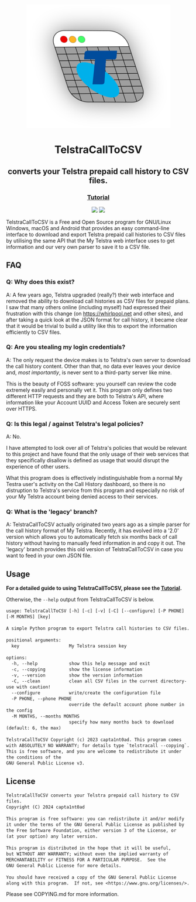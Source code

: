 
<p align="center">
	<img src="assets/telstracall.png">
</p>

<h1 align="center">TelstraCallToCSV</h1>

<h2 align="center">converts your Telstra prepaid call history to CSV files.</h2>

<h3 align="center"><a href="https://github.com/Capta1nT0ad/TelstraCallToCSV/blob/master/INSTRUCTIONS.md">Tutorial</a></h4>

<p align="center">
<a href="https://www.gnu.org/licenses/gpl-3.0.html"><img src="https://img.shields.io/badge/License-GPL%20v3-blue.svg"></a>
<a href="https://en.wikipedia.org/wiki/Free_and_open-source_software"><img src="https://img.shields.io/badge/FOSS-100%25-green.svg?style=flat"></a>
</p>

TelstraCallToCSV is a Free and Open Source program for GNU/Linux Windows, macOS and Android that provides an easy command-line interface to download and export Telstra prepaid call histories to CSV files by utilising the same API that the My Telstra web interface uses to get information and our very own parser to save it to a CSV file.

## FAQ
### Q: Why does this exist?

A: A few years ago, Telstra upgraded (really?) their web interface and removed the ability to download call histories as CSV files for prepaid plans. I saw that many others online (including myself) had expressed their frustration with this change (on https://whirlpool.net and other sites), and after taking a quick look at the JSON format for call history, it became clear that it would be trivial to build a utility like this to export the information efficiently to CSV files.

### Q: Are you stealing my login credentials?

A: The only request the device makes is to Telstra's own server to download the call history content. Other than that, no data ever leaves your device and, *most importantly*, is never sent to a third-party server like mine.

This is the beauty of FOSS software: you yourself can review the code extremely easily and personally vet it. This program only defines two different HTTP requests and they are both to Telstra's API, where information like your Account UUID and Access Token are securely sent over HTTPS.

### Q: Is this legal / against Telstra's legal policies?

A: No.

I have attempted to look over all of Telstra's policies that would be relevant to this project and have found that the only usage of their web services that they specifically disallow is defined as usage that would disrupt the experience of other users.

What this program does is effectively indistinguishable from a normal My Testra user's activity on the Call History dashboard, so there is no distruption to Telstra's service from this program and especially no risk of your My Telstra account being denied access to their services.

### Q: What is the 'legacy' branch?

A: TelstraCallToCSV actually originated two years ago as a simple parser for the call history format of My Telstra. Recently, it has evolved into a '2.0' version which allows you to automatically fetch six months back of call history without having to manually feed information in and copy it out. The 'legacy' branch provides this old version of TelstraCallToCSV in case you want to feed in your own JSON file.

## Usage
**For a detailed guide to using TelstraCallToCSV, please see the <a href="https://github.com/Capta1nT0ad/TelstraCallToCSV/blob/master/INSTRUCTIONS.md">Tutorial</a>.**

Otherwise, the `--help` output from TelstraCallToCSV is below.

```
usage: TelstraCallToCSV [-h] [-c] [-v] [-C] [--configure] [-P PHONE] [-M MONTHS] [key]

A simple Python program to export Telstra call histories to CSV files.

positional arguments:
  key                   My Telstra session key

options:
  -h, --help            show this help message and exit
  -c, --copying         show the license information
  -v, --version         show the version information
  -C, --clean           clean all CSV files in the current directory- use with caution!
  --configure           write/create the configuration file
  -P PHONE, --phone PHONE
                        override the default account phone number in the config
  -M MONTHS, --months MONTHS
                        specify how many months back to download (default: 6, the max)

TelstraCallToCSV Copyright (c) 2023 capta1nt0ad. This program comes with ABSOLUTELY NO WARRANTY; for details type `telstracall --copying`. This is free software, and you are welcome to redistribute it under the conditions of the
GNU General Public License v3.
```


## License

```
TelstraCallToCSV converts your Telstra prepaid call history to CSV files.
Copyright (C) 2024 capta1nt0ad

This program is free software: you can redistribute it and/or modify
it under the terms of the GNU General Public License as published by
the Free Software Foundation, either version 3 of the License, or
(at your option) any later version.

This program is distributed in the hope that it will be useful,
but WITHOUT ANY WARRANTY; without even the implied warranty of
MERCHANTABILITY or FITNESS FOR A PARTICULAR PURPOSE.  See the
GNU General Public License for more details.

You should have received a copy of the GNU General Public License
along with this program.  If not, see <https://www.gnu.org/licenses/>.
```

Please see COPYING.md for more information.
